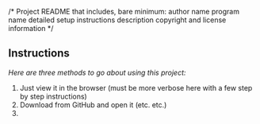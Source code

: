 /*
Project README that includes, bare minimum:
author name
program name
detailed setup instructions
description
copyright and license information
*/



## Instructions ##
_Here are three methods to go about using this project:_

1. Just view it in the browser (must be more verbose here with a few step by step instructions)
2. Download from GitHub and open it (etc. etc.)
3. 
